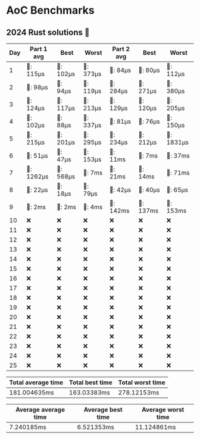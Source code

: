 # AoC Benchmarks
## 2024 Rust solutions 🤠 
| Day | Part 1 avg | Best | Worst | Part 2 avg | Best | Worst |
| --- | --- | --- | --- | --- | --- | --- |
|1|🦀: 115µs|🦀: 102µs|🦀: 373µs|🦀: 84µs|🦀: 80µs|🦀: 112µs|
|2|🦀: 98µs|🦀: 94µs|🦀: 119µs|🦀: 284µs|🦀: 271µs|🦀: 380µs|
|3|🦀: 124µs|🦀: 117µs|🦀: 213µs|🦀: 129µs|🦀: 120µs|🦀: 205µs|
|4|🦀: 102µs|🦀: 88µs|🦀: 337µs|🦀: 81µs|🦀: 76µs|🦀: 150µs|
|5|🦀: 215µs|🦀: 201µs|🦀: 295µs|🦀: 234µs|🦀: 212µs|🦀: 1831µs|
|6|🦀: 51µs|🦀: 47µs|🦀: 153µs|💅: 11ms|💅: 7ms|💅: 37ms|
|7|🦀: 1262µs|🦀: 568µs|💅: 7ms|💅: 21ms|💅: 14ms|💅: 71ms|
|8|🦀: 22µs|🦀: 18µs|🦀: 79µs|🦀: 42µs|🦀: 40µs|🦀: 65µs|
|9|💅: 2ms|💅: 2ms|💅: 4ms|💅: 142ms|💅: 137ms|💅: 153ms|
|10|❌|❌|❌|❌|❌|❌|
|11|❌|❌|❌|❌|❌|❌|
|12|❌|❌|❌|❌|❌|❌|
|13|❌|❌|❌|❌|❌|❌|
|14|❌|❌|❌|❌|❌|❌|
|15|❌|❌|❌|❌|❌|❌|
|16|❌|❌|❌|❌|❌|❌|
|17|❌|❌|❌|❌|❌|❌|
|18|❌|❌|❌|❌|❌|❌|
|19|❌|❌|❌|❌|❌|❌|
|20|❌|❌|❌|❌|❌|❌|
|21|❌|❌|❌|❌|❌|❌|
|22|❌|❌|❌|❌|❌|❌|
|23|❌|❌|❌|❌|❌|❌|
|24|❌|❌|❌|❌|❌|❌|
|25|❌|❌|❌|❌|❌|❌|

| Total average time | Total best time | Total worst time |
| --- | --- | --- |
| 181.004635ms | 163.03383ms | 278.12153ms |

| Average average time | Average best time | Average worst time |
| --- | --- | --- |
| 7.240185ms | 6.521353ms | 11.124861ms |

